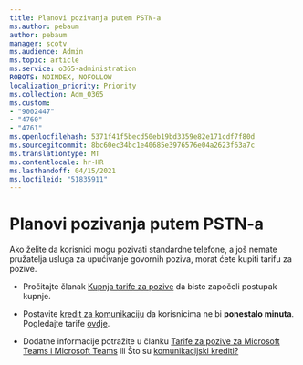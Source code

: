 ```yaml
---
title: Planovi pozivanja putem PSTN-a
ms.author: pebaum
author: pebaum
manager: scotv
ms.audience: Admin
ms.topic: article
ms.service: o365-administration
ROBOTS: NOINDEX, NOFOLLOW
localization_priority: Priority
ms.collection: Adm_O365
ms.custom:
- "9002447"
- "4760"
- "4761"
ms.openlocfilehash: 5371f41f5becd50eb19bd3359e82e171cdf7f80d
ms.sourcegitcommit: 8bc60ec34bc1e40685e3976576e04a2623f63a7c
ms.translationtype: MT
ms.contentlocale: hr-HR
ms.lasthandoff: 04/15/2021
ms.locfileid: "51835911"
---
```

# <a name="pstn-calling-plans"></a>Planovi pozivanja putem PSTN-a

Ako želite da korisnici mogu pozivati standardne telefone, a još nemate pružatelja usluga za upućivanje govornih poziva, morat ćete kupiti tarifu za pozive.

- Pročitajte članak [Kupnja tarife za pozive](https://docs.microsoft.com/MicrosoftTeams/calling-plans-for-office-365) da biste započeli postupak kupnje.

- Postavite [kredit za komunikaciju](https://docs.microsoft.com/microsoftteams/set-up-communications-credits-for-your-organization) da korisnicima ne bi **ponestalo minuta**. Pogledajte tarife [ovdje](https://products.office.com/microsoft-teams/voice-calling). 

- Dodatne informacije potražite u članku [Tarife za pozive za Microsoft Teams i Microsoft Teams](https://docs.microsoft.com/MicrosoftTeams/calling-plan-landing-page) ili Što su [komunikacijski krediti?](https://docs.microsoft.com/microsoftteams/what-are-communications-credits)
